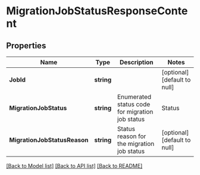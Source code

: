 # MigrationJobStatusResponseContent

## Properties
Name | Type | Description | Notes
------------ | ------------- | ------------- | -------------
**JobId** | **string** |  | [optional] [default to null]
**MigrationJobStatus** | **string** | Enumerated status code for migration job status | Status                                             |  Description | |----------------------------------------------------------|--------------| | COMPLETE  | Migration job is complete | | FAILED    | Migration failed and no V3 campaigns were migrated | | IN_PROGRESS    | Migration job is running | | [optional] [default to null]
**MigrationJobStatusReason** | **string** | Status reason for the migration job status | [optional] [default to null]

[[Back to Model list]](../README.md#documentation-for-models) [[Back to API list]](../README.md#documentation-for-api-endpoints) [[Back to README]](../README.md)

